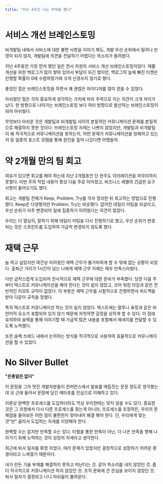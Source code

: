 ```yaml
---
title: "지난 4주간 나는 무엇을 했나"
---
```


# **서비스 개선 브레인스토밍**

비개발팀 내에서 서비스에 대한 불편 사항을 이야기 해도, 개발 우선 순위에서 밀려나 반영이 되지 않자, 개발팀에 의견을 전달하기 어렵다는 목소리가 들려왔다.

지난 4주동안 가장 먼저 했던 일은 전사 차원의 서비스 개선 브레인스토밍이었다. 제품 개선을 위한 백로그가 많이 쌓여 있어서 부담이 되긴 했지만, 백로그의 늪에 빠진 티켓은 진행할 확률이 0에 수렴하였기에 크게 신경쓰지 않기로 했다.

좋았던 점은 브레인스토밍을 하면서 꽤 괜찮은 아이디어를 많이 얻을 수 있었다.

아쉬웠던 점은 각자 중요하게 생각하는 가치에 따라 주력으로 미는 의견이 크게 차이가 났다. 한 방향으로 나아가는 브레인스토밍 보다 여러 방향으로 발산하는 브레인스토밍이 되어 아쉬웠다.

무엇보다 아쉬운 것은 개발팀과 비개발팀 사이의 본질적인 커뮤니케이션 문제를 본질적으로 해결하지 못한 것이다. 브레인스토밍 자체는 나쁘지 않았지만, 개발팀과 비개발팀이 왜 적극적으로 커뮤니케이션을 못하는지, 어떤 문제가 커뮤니케이션을 방해하고 있는지 등 일종의 포스트 모템을 통해 원인을 짚어 나갔다면 어땠을까.

# 약 2개월 만의 팀 회고

여유가 있으면 회고를 해야 하는데 지난 2개월동안 단 한주도 이터레이션을 마무리하지 못했다. 이번 주의 작업 내용이 항상 다음 주로 이어졌고, 비즈니스 레벨의 긴급한 요구사항이 들어오기도 했다.

회고는 개발팀 전체가 Keep, Problem, Try를 각자 정리한 뒤 회고하는 방법으로 진행했다. Keep은 다양했지만 Problem, Try는 비슷했다. 없어진 데일리 미팅을 되살리고, 우선 순위가 자주 변경되어 일에 집중하기 어려웠다는 의견이 많았다.

우리는 더 열심히, 잘하기 위해 데일리 미팅을 다시 진행하기로 했고, 우선 순위가 변경되는 것은 스프린트를 도입하여 가급적 변경되지 않도록 했다.

# 재택 근무

늘 하고 싶었지만 여건상 어려웠던 재택 근무가 불가피하게 할 수 밖에 없는 상황이 되었다. 출퇴근 거리가 1시간이 넘는 나에게 재택 근무 자체는 매우 만족스러웠다.

다만 급작스럽게 도입되어 전사적으로 재택 근무에 대한 준비가 부족했다. 당장 다음 주부터 텍스트로 커뮤니케이션을 해야 한다는 것이 쉽지 않았고, 코어 워킹 타임과 같은 전반적인 리모트 규칙이 없었다. 이 부분은 재택 근무를 시험적으로 진행하면서 피드백을 받아 다같이 규칙을 정했다.

특히 텍스트로 커뮤니케이션 하는 것이 쉽지 않았다. 텍스트에는 말투나 표정과 같은 비언어적 요소가 포함되어 있지 않기 때문에 자칫하면 감정을 상하게 할 수 있다. 이 점에 유의하여 슬랙을 통해 이야기할 때 가급적 많은 내용을 포함해서 메세지를 전달할 수 있도록 노력했다.

또한 슬랙 쓰레드 내에서 논의하는 방식을 적극적으로 사용하여 효율적으로 커뮤니케이션을 할 수 있었다.

# No Silver Bullet

**"은총알은 없다"**

이 문장을 그저 멋진 개발자분들이 컨퍼런스에서 발표를 매듭짓는 문장 정도로 생각했는데 요 근래 들어서 문장에 담긴 메타포를 진심으로 이해하고 있다.

이론상 완벽한 프로세스를 도입하더라도 막상 우리한테는 맞지 않을 수도 있다. 중요한 것은 그 과정에서 다시 다른 프로세스를 찾는게 아니라, 프로세스를 조정하든, 우리의 문제점을 돌아보든 어떤 점이 불편한지 찾아내어 해결 해야 한다. 단, 우리에게 맞는 것"만" 골라서 도입하는 자세를 지양해야 한다.

완벽할 수는 없지만 만족할 수는 있다. 타협을 통한 만족이 아닌, 더 나은 만족을 향해 나아가기 위해 노력하는 것이 성장의 자세라고 생각한다.

최근에 퇴사 일자를 확정 지었다. 여러 문제가 있었지만 결정적으로 성장하기 어려운 환경이라고 느껴졌기 때문이다.

내가 만든 기술 부채를 해결하지 못하고 떠난다는 것. 같이 목소리를 내지 않았던 것. 좀 더 적극적으로 커뮤니케이션 하지 않았던 것. 조직 문화에 큰 관심을 보이지 않았던 것. 퇴사 일자가 결정되고 나니 아쉬움이 몰려온다.

